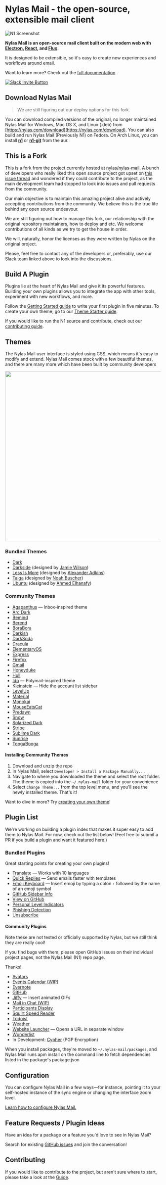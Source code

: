 # Nylas Mail - the open-source, extensible mail client

![N1 Screenshot](https://www.nylas.com/hs-fs/hubfs/%20Nylas%20May%202017%20/Images/hero_graphic_mac@2x.png?t=1496457553218&width=1572&name=hero_graphic_mac@2x.png)

**Nylas Mail is an open-source mail client built on the modern web with [Electron](https://github.com/atom/electron), [React](https://facebook.github.io/react/), and [Flux](https://facebook.github.io/flux/).**

It is designed to be extensible, so it's easy to create new experiences and workflows around email.

Want to learn more? Check out the [full documentation](https://nylas.github.io/nylas-mail).

[![Slack Invite Button](http://slack-invite.nylas.com/badge.svg)](https://join.slack.com/nylasisalive/shared_invite/MjAzMDE1NTU0MDM2LTE0OTgyNzM3MTItODY4OWNlNTdkMw)

## Download Nylas Mail

> We are still figuring out our deploy options for this fork.

You can download compiled versions of the original, no longer maintained Nylas Mail for Windows, Mac OS X, and Linux (.deb) from [https://nylas.com/download](https://nylas.com/download). You can also build and run Nylas Mail (Previously N1) on Fedora. On Arch Linux, you can install **[n1](https://aur.archlinux.org/packages/n1/)** or **[n1-git](https://aur.archlinux.org/packages/n1-git/)** from the aur.

## This is a Fork

This is a fork from the project currently hosted at [nylas/nylas-mail](https://github.com/nylas/nylas-mail). A bunch of developers who really liked this open source project got upset on [this issue thread](https://github.com/nylas/nylas-mail/issues/3564) and wondered if they could contribute to the project, as the main development team had stopped to look into issues and pull requests from the community.

Our main objective is to maintain this amazing project alive and actively accepting contributions from the community. We believe this is the true life behind any open source endeavour.

We are still figuring out how to manage this fork, our relationship with the original repository maintainers, how to deploy and etc. We welcome contributions of all kinds as we try to get the house in order.

We will, naturally, honor the licenses as they were written by Nylas on the original project.

Please, feel free to contact any of the developers or, preferably, use our Slack team linked above to look into the discussions.

## Build A Plugin

Plugins lie at the heart of Nylas Mail and give it its powerful features. Building your own plugins allows you to integrate the app with other tools, experiment with new workflows, and more.

Follow the [Getting Started guide](https://nylas.github.io/nylas-mail/) to write your first plugin in five minutes. To create your own theme, go to our [Theme Starter guide](https://github.com/nylas/N1-theme-starter).

If you would like to run the N1 source and contribute, check out our [contributing guide](https://github.com/nylas/nylas-mail/blob/master/CONTRIBUTING.md).

## Themes

The Nylas Mail user interface is styled using CSS, which means it's easy to modify and extend. Nylas Mail comes stock with a few beautiful themes, and there are many more which have been built by community developers

<p align="center">
    <img width="550" src="http://i.imgur.com/PWQ7NlY.jpg">
</p>

### Bundled Themes

- [Dark](https://github.com/nylas/nylas-mail/tree/master/internal_packages/ui-dark)
- [Darkside](https://github.com/nylas/nylas-mail/tree/master/internal_packages/ui-darkside) (designed by [Jamie Wilson](https://github.com/jamiewilson))
- [Less Is More](https://github.com/nylas/nylas-mail/tree/master/internal_packages/ui-less-is-more) (designed by [Alexander Adkins](https://github.com/P0WW0W))
- [Taiga](https://github.com/nylas/nylas-mail/tree/master/internal_packages/ui-taiga) (designed by [Noah Buscher](https://github.com/noahbuscher))
- [Ubuntu](https://github.com/nylas/nylas-mail/tree/master/internal_packages/ui-ubuntu) (designed by [Ahmed Elhanafy](https://github.com/ahmedlhanafy))

### Community Themes

- [Agapanthus](https://github.com/taniadaniela/n1-agapanthus) — Inbox-inspired theme
- [Arc Dark](https://github.com/varlesh/Nylas-Arc-Dark-Theme)
- [Bemind](https://github.com/bemindinteractive/Bemind-N1-Theme)
- [Berend](https://github.com/Frique/N1-Berend)
- [BoraBora](https://github.com/arimai/N1-BoraBora)
- [Darkish](https://github.com/dyrnade/N1-Darkish)
- [DarkSoda](https://github.com/adambullmer/N1-theme-DarkSoda)
- [Dracula](https://github.com/dracula/nylas-n1)
- [ElementaryOS](https://github.com/edipox/elementary-nylas)
- [Express](https://github.com/oeaeee/n1-express)
- [Firefox](https://github.com/darshandsoni/n1-firefox-theme)
- [Gmail](https://github.com/dregitsky/n1-gmail-theme)
- [Honeyduke](https://github.com/arimai/n1-honeyduke)
- [Hull](https://github.com/unity/n1-hull)
- [Ido](https://github.com/edipox/n1-ido) — Polymail-inspired theme
- [Kleinstein](https://github.com/diklein/Kleinstein) — Hide the account list sidebar
- [LevelUp](https://github.com/stolinski/level-up-nylas-n1-theme)
- [Material](https://github.com/jackiehluo/n1-material)
- [Monokai](https://github.com/dcondrey/n1-monokai)
- [MouseEatsCat](https://github.com/MouseEatsCat/MouseEatsCat-N1)
- [Predawn](https://github.com/adambmedia/N1-Predawn)
- [Snow](https://github.com/Wattenberger/N1-snow-theme)
- [Solarized Dark](https://github.com/NSHenry/N1-Solarized-Dark)
- [Stripe](https://github.com/oeaeee/n1-stripe)
- [Sublime Dark](https://github.com/rishabhkesarwani/Nylas-Sublime-Dark-Theme)
- [Sunrise](https://github.com/jackiehluo/n1-sunrise)
- [ToogaBooga](https://github.com/brycedorn/N1-ToogaBooga)

#### Installing Community Themes

1. Download and unzip the repo
2. In Nylas Mail, select `Developer > Install a Package Manually... `
3. Navigate to where you downloaded the theme and select the root folder. The theme is copied into the `~/.nylas-mail` folder for your convenience
4. Select `Change Theme...` from the top level menu, and you'll see the newly installed theme. That's it!

Want to dive in more? Try [creating your own theme](https://github.com/nylas/nylas-mail-theme-starter)!

## Plugin List

We're working on building a plugin index that makes it super easy to add them to Nylas Mail. For now, check out the list below! (Feel free to submit a PR if you build a plugin and want it featured here.)

### Bundled Plugins

Great starting points for creating your own plugins!

- [Translate](https://github.com/nylas/nylas-mail/tree/master/internal_packages/composer-translate) — Works with 10 languages
- [Quick Replies](https://github.com/nylas/nylas-mail/tree/master/internal_packages/composer-templates) — Send emails faster with templates
- [Emoji Keyboard](https://github.com/nylas/nylas-mail/tree/master/internal_packages/composer-emoji) — Insert emoji by typing a colon `:` followed by the name of an emoji symbol
- [GitHub Sidebar Info](https://github.com/nylas/nylas-mail/tree/master/internal_packages/github-contact-card)
- [View on GitHub](https://github.com/nylas/nylas-mail/tree/master/internal_packages/message-view-on-github)
- [Personal Level Indicators](https://github.com/nylas/nylas-mail/tree/master/internal_packages/personal-level-indicators)
- [Phishing Detection](https://github.com/nylas/nylas-mail/tree/master/internal_packages/phishing-detection)
- [Unsubscribe](https://github.com/nylas/nylas-mail/tree/master/internal_packages/unsubscribe)

#### Community Plugins

Note these are not tested or officially supported by Nylas, but we still think they are really cool!

If you find bugs with them, please open GitHub issues on their individual project pages, not the Nylas Mail (N1) repo page.

Thanks!

- [Avatars](https://github.com/unity/n1-avatars)
- [Events Calendar (WIP)](https://github.com/nerdenough/n1-events-calendar)
- [Evernote](https://github.com/grobgl/n1-evernote)
- [GitHub](https://github.com/ForbesLindesay/N1-GitHub)
- [Jiffy](http://noahbuscher.github.io/N1-Jiffy/) — Insert animated GIFs
- [Mail in Chat (WIP)](https://github.com/yjchen/mail_in_chat)
- [Participants Display](https://github.com/kbruccoleri/nylas-participants-display)
- [Squirt Speed Reader](https://github.com/HarleyKwyn/squirt-reader-N1-plugin/)
- [Todoist](https://github.com/alexfruehwirth/N1TodoistIntegration)
- [Weather](https://github.com/jackiehluo/n1-weather)
- [Website Launcher](https://github.com/adriangrantdotorg/nylas-n1-background-webpage) — Opens a URL in separate window
- [Wunderlist](https://github.com/miguelrs/n1-wunderlist)
- In Development: [Cypher](https://github.com/mbilker/cypher) (PGP Encryption)

When you install packages, they're moved to `~/.nylas-mail/packages`, and Nylas Mail runs apm install on the command line to fetch dependencies listed in the package's package.json

## Configuration

You can configure Nylas Mail in a few ways—for instance, pointing it to your self-hosted instance of the sync engine or changing the interface zoom level.

[Learn how to configure Nylas Mail.](https://github.com/nylas/nylas-mail/blob/master/CONFIGURATION.md)

## Feature Requests / Plugin Ideas

Have an idea for a package or a feature you'd love to see in Nylas Mail?

Search for existing [GitHub issues](http://github.com/nylas-mail-lives/nylas-mail/issues) and join the conversation!

## Contributing

If you would like to contribute to the project, but aren't sure where to start, please take a look at the [Guide](docs/guide/README.md#contributing).
